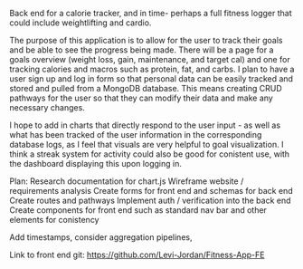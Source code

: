 Back end for a calorie tracker, and in time- perhaps a full fitness logger that could include weightlifting and cardio. 

The purpose of this application is to allow for the user to track their goals and be able to see the progress being made.
There will be a page for a goals overview (weight loss, gain, maintenance, and target cal) and one for tracking calories and macros such as protein, fat, and carbs. I plan to have a user sign up and log in form so that personal data can be easily tracked and stored and pulled from a MongoDB database. This means creating CRUD pathways for the user so that they can modify their data and make any necessary changes. 

I hope to add in charts that directly respond to the user input - as well as what has been tracked of the user information in the corresponding database logs, as I feel that visuals are very helpful to goal visualization. I think a streak system for activity could also be good for conistent use, with the dashboard displaying this upon logging in. 

Plan:
Research documentation for chart.js
Wireframe website / requirements analysis 
Create forms for front end and schemas for back end
Create routes and pathways
Implement auth / verification into the back end 
Create components for front end such as standard nav bar and other elements for conistency

Add timestamps, consider aggregation pipelines, 


Link to front end git: https://github.com/Levi-Jordan/Fitness-App-FE